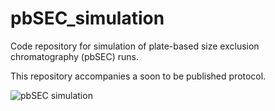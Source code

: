 # pbSEC_simulation
Code repository for simulation of plate-based size exclusion chromatography (pbSEC) runs. 

This repository accompanies a soon to be published protocol.

![pbSEC simulation](https://raw.githubusercontent.com/stevenshave/pbSEC_simulation/master/pbSEC-simulation.png "Simulation of pbSEC kinetic scheme")
